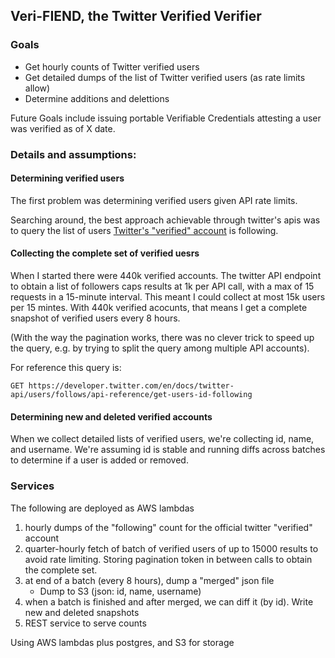 ## Veri-FIEND, the Twitter Verified Verifier

### Goals
- Get hourly counts of Twitter verified users
- Get detailed dumps of the list of Twitter verified users (as rate limits allow)
- Determine additions and delettions

Future Goals include issuing portable Verifiable Credentials attesting a user was verified as of X date.

### Details and assumptions:

#### Determining verified users
The first problem was determining verified users given API rate limits. 

Searching around, the best approach achievable through twitter's apis was to query the list of users [Twitter's "verified" account](https://twitter.com/verified) is following. 

#### Collecting the complete set of verified uesrs

When I started there were 440k verified accounts. The twitter API endpoint to obtain a list of followers caps results at 1k per API call, with a max of 15 requests in a 15-minute interval. This meant I could collect at most 15k users per 15 mintes. With 440k verified acocunts, that means I get a complete snapshot of verified users every 8 hours. 

(With the way the pagination works, there was no clever trick to speed up the query, e.g. by trying to split the query among multiple API accounts). 

For reference this query is:
```
GET https://developer.twitter.com/en/docs/twitter-api/users/follows/api-reference/get-users-id-following
```

#### Determining new and deleted verified accounts
When we collect detailed lists of verified users, we're collecting id, name, and username. We're assuming id is stable and running diffs across batches to determine if a user is added or removed.


### Services

The following are deployed as AWS lambdas
1. hourly dumps of the "following" count for the official twitter "verified" account
2. quarter-hourly fetch of batch of verified users of up to 15000 results to avoid rate limiting. Storing pagination token in between calls to obtain the complete set.
3. at end of a batch (every 8 hours), dump a "merged" json file
    - Dump to S3 (json: id, name, username)
4. when a batch is finished and after merged, we can diff it (by id). Write new and deleted snapshots
5. REST service to serve counts

Using AWS lambdas plus postgres, and S3 for storage

